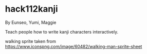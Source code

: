 # hack112kanji
By Eunseo, Yumi, Maggie

Teach people how to write kanji characters interactively.

walking sprite taken from https://www.iconspng.com/image/60482/walking-man-sprite-sheet
